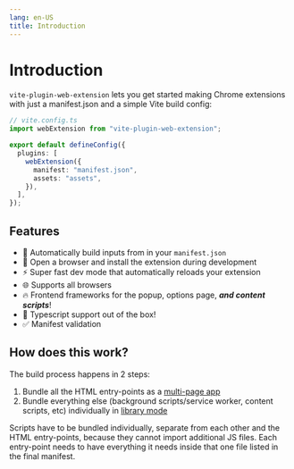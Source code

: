 ```yaml
---
lang: en-US
title: Introduction
---
```


# Introduction

`vite-plugin-web-extension` lets you get started making Chrome extensions with just a manifest.json and a simple Vite build config:

```ts
// vite.config.ts
import webExtension from "vite-plugin-web-extension";

export default defineConfig({
  plugins: [
    webExtension({
      manifest: "manifest.json",
      assets: "assets",
    }),
  ],
});
```

## Features

- :wrench: Automatically build inputs from in your `manifest.json`
- :rocket: Open a browser and install the extension during development
- :zap: Super fast dev mode that automatically reloads your extension
- :globe_with_meridians: Supports all browsers
- :fire: Frontend frameworks for the popup, options page, _**and content scripts**_!
- :robot: Typescript support out of the box!
- :white_check_mark: Manifest validation

## How does this work?

The build process happens in 2 steps:

1. Bundle all the HTML entry-points as a [multi-page app](https://vitejs.dev/guide/build.html#multi-page-app)
2. Bundle everything else (background scripts/service worker, content scripts, etc) individually in [library mode](https://vitejs.dev/guide/build.html#library-mode)

Scripts have to be bundled individually, separate from each other and the HTML entry-points, because they cannot import additional JS files. Each entry-point needs to have everything it needs inside that one file listed in the final manifest.
